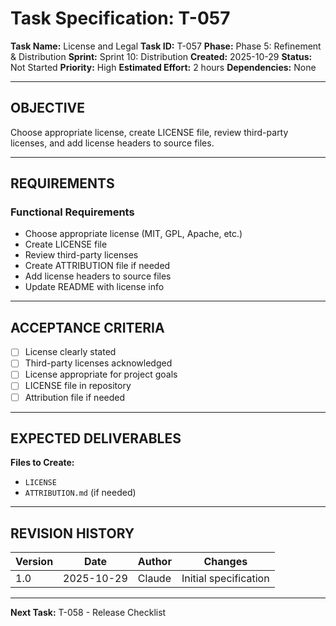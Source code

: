 # Task Specification: T-057

**Task Name:** License and Legal
**Task ID:** T-057
**Phase:** Phase 5: Refinement & Distribution
**Sprint:** Sprint 10: Distribution
**Created:** 2025-10-29
**Status:** Not Started
**Priority:** High
**Estimated Effort:** 2 hours
**Dependencies:** None

---

## OBJECTIVE

Choose appropriate license, create LICENSE file, review third-party licenses, and add license headers to source files.

---

## REQUIREMENTS

### Functional Requirements
- Choose appropriate license (MIT, GPL, Apache, etc.)
- Create LICENSE file
- Review third-party licenses
- Create ATTRIBUTION file if needed
- Add license headers to source files
- Update README with license info

---

## ACCEPTANCE CRITERIA

- [ ] License clearly stated
- [ ] Third-party licenses acknowledged
- [ ] License appropriate for project goals
- [ ] LICENSE file in repository
- [ ] Attribution file if needed

---

## EXPECTED DELIVERABLES

**Files to Create:**
- `LICENSE`
- `ATTRIBUTION.md` (if needed)

---

## REVISION HISTORY

| Version | Date       | Author | Changes                    |
|---------|------------|--------|-----------------------------|
| 1.0     | 2025-10-29 | Claude | Initial specification       |

---

**Next Task:** T-058 - Release Checklist
